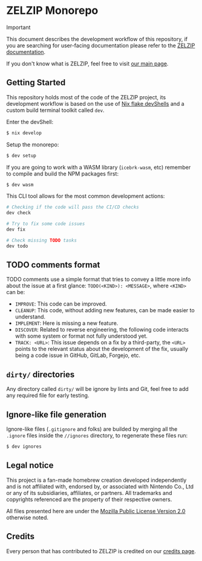 # ZELZIP Monorepo

> [!IMPORTANT]  
> This document describes the development workflow of this repository, if you are searching for user-facing documentation please refer to the [ZELZIP documentation](https://docs.zelzip.dev).
>
> If you don't know what is ZELZIP, feel free to visit [our main page](https://zelzip.dev).

## Getting Started

This repository holds most of the code of the ZELZIP project, its development workflow is based on the use of [Nix flake devShells](https://nixos.wiki/wiki/Development_environment_with_nix-shell#nix_develop) and a custom build terminal toolkit called `dev`.

Enter the devShell:

```sh
$ nix develop
```

Setup the monorepo:

```sh
$ dev setup
```

If you are going to work with a WASM library (`icebrk-wasm`, etc) remember to compile and build the NPM packages first:

```sh
$ dev wasm
```

This CLI tool allows for the most common development actions:

```sh
# Checking if the code will pass the CI/CD checks
dev check

# Try to fix some code issues
dev fix

# Check missing TODO tasks
dev todo
```

## TODO comments format

TODO comments use a simple format that tries to convey a little more info about the issue at a first glance: `TODO(<KIND>): <MESSAGE>`, where `<KIND>` can be:

- `IMPROVE`: This code can be improved.
- `CLEANUP`: This code, without adding new features, can be made easier to understand.
- `IMPLEMENT`: Here is missing a new feature.
- `DISCOVER`: Related to reverse engineering, the following code interacts with some system or format not fully understood yet.
- `TRACK: <URL>`: This issue depends on a fix by a third-party, the `<URL>` points to the relevant status about the development of the fix, usually being a code issue in GitHub, GitLab, Forgejo, etc.

## `dirty/` directories

Any directory called `dirty/` will be ignore by lints and Git, feel free to add any required file for early testing.

## Ignore-like file generation

Ignore-like files (`.gitignore` and folks) are builded by merging all the `.ignore` files inside the `//ignores` directory, to regenerate these files run:

```sh
$ dev ignores
```

## Legal notice

This project is a fan-made homebrew creation developed independently and is not affiliated with, endorsed by, or associated with Nintendo Co., Ltd or any of its subsidiaries, affiliates, or partners. All trademarks and copyrights referenced are the property of their respective owners.

All files presented here are under the [Mozilla Public License Version 2.0](./LICENSE.txt) otherwise noted.

## Credits

Every person that has contributed to ZELZIP is credited on our [credits page](https://zelzip.net/credits).
